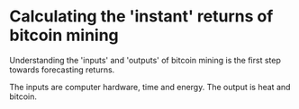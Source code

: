 # Calculating the 'instant' returns of bitcoin mining

Understanding the 'inputs' and 'outputs' of bitcoin mining is the first step towards forecasting returns.

The inputs are computer hardware, time and energy.  The output is heat and bitcoin.
